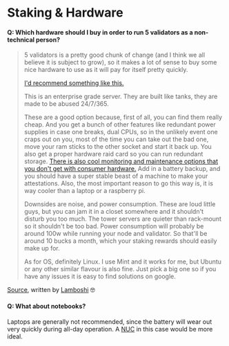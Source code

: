 # Staking & Hardware

#### Q: Which hardware should I buy in order to run 5 validators as a non-technical person?

> 5 validators is a pretty good chunk of change \(and I think we all believe it is subject to grow\), so it makes a lot of sense to buy some nice hardware to use as it will pay for itself pretty quickly.
>
> [I'd recommend something like this.](https://www.usedservers.com/hp-proliant-ml350p-g8-8x-2-5-server-build-to-order/)
>
> This is an enterprise grade server. They are built like tanks, they are made to be abused 24/7/365.
>
> These are a good option because, first of all, you can find them really cheap. And you get a bunch of other features like redundant power supplies in case one breaks, dual CPUs, so in the unlikely event one craps out on you, most of the time you can take out the bad one, move your ram sticks to the other socket and start it back up. You also get a proper hardware raid card so you can run redundant storage. [There is also cool monitoring and maintenance options that you don't get with consumer hardware.](https://en.wikipedia.org/wiki/HP_Integrated_Lights-Out) Add in a battery backup, and you should have a super stable beast of a machine to make your attestations. Also, the most important reason to go this way is, it is way cooler than a laptop or a raspberry pi.
>
> Downsides are noise, and power consumption. These are loud little guys, but you can jam it in a closet somewhere and it shouldn't disturb you too much. The tower servers are quieter than rack-mount so it shouldn't be too bad. Power consumption will probably be around 100w while running your node and validator. So that'll be around 10 bucks a month, which your staking rewards should easily make up for.
>
> As for OS, definitely Linux. I use Mint and it works for me, but Ubuntu or any other similar flavour is also fine. Just pick a big one so if you have any issues it is easy to find solutions on google.

[Source](https://old.reddit.com/r/ethstaker/comments/ge2qwx/looking_for_easy_suggestions_on_staking_hardware/fpl7zqn/), written by [Lamboshi](https://twitter.com/L_Nakaghini) 🤓

#### Q: What about notebooks?

Laptops are generally not recommended, since the battery will wear out very quickly during all-day operation. A [NUC](https://www.intel.com/content/www/us/en/products/boards-kits/nuc.html) in this case would be more ideal.

